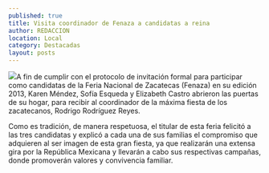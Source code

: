```yaml
---
published: true
title: Visita coordinador de Fenaza a candidatas a reina
author: REDACCION
location: Local
category: Destacadas
layout: posts
---
```


![](http://i.imgur.com/SpHGOVzm.jpg)A fin de cumplir con el protocolo de invitación formal para participar como candidatas de la Feria Nacional de Zacatecas (Fenaza) en su edición 2013, Karen Méndez, Sofía Esqueda y Elizabeth Castro abrieron las puertas de su hogar, para recibir al coordinador de la máxima fiesta de los zacatecanos, Rodrigo Rodríguez Reyes.

Como es tradición, de manera respetuosa, el titular de esta feria felicitó a las tres candidatas y explicó a cada una de sus familias el compromiso que adquieren al ser imagen de esta gran fiesta, ya que realizarán una extensa gira por la República Mexicana y llevarán a cabo sus respectivas campañas, donde promoverán valores y convivencia familiar.  
